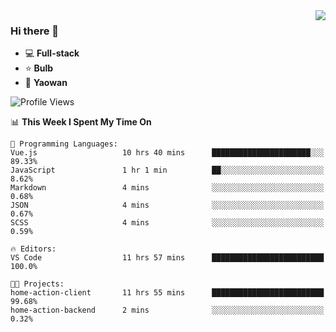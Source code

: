 <img  align="right" src="https://github-readme-stats.vercel.app/api?username=LolipopJ&show_icons=true&count_private=true&hide_title=true&include_all_commits=true&theme=vue">

### Hi there 👋

- :computer: **Full-stack**
- :star: **Bulb**
- :pill: **Yaowan**

<!--START_SECTION:waka-->
![Profile Views](http://img.shields.io/badge/Profile%20Views-1-blue)

📊 **This Week I Spent My Time On** 

```text
💬 Programming Languages: 
Vue.js                   10 hrs 40 mins      ██████████████████████░░░   89.33% 
JavaScript               1 hr 1 min          ██░░░░░░░░░░░░░░░░░░░░░░░   8.62% 
Markdown                 4 mins              ░░░░░░░░░░░░░░░░░░░░░░░░░   0.68% 
JSON                     4 mins              ░░░░░░░░░░░░░░░░░░░░░░░░░   0.67% 
SCSS                     4 mins              ░░░░░░░░░░░░░░░░░░░░░░░░░   0.59%

🔥 Editors: 
VS Code                  11 hrs 57 mins      █████████████████████████   100.0%

🐱‍💻 Projects: 
home-action-client       11 hrs 55 mins      █████████████████████████   99.68% 
home-action-backend      2 mins              ░░░░░░░░░░░░░░░░░░░░░░░░░   0.32%

```


<!--END_SECTION:waka-->
